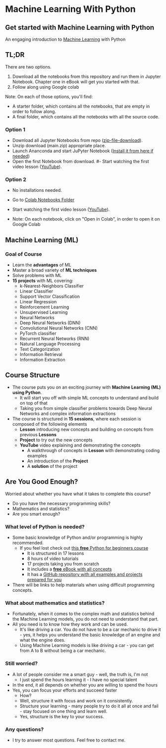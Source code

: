 # Machine Learning With Python

## Get started with Machine Learning with Python

An engaging introduction to [Machine Learning](https://en.wikipedia.org/wiki/Machine_learning) with Python

## TL;DR

There are two options.

1. Download all the notebooks from this repository and run them in Jupyter Notebook. Chapter one in eBook will get you started with that.
2. Follow along using Google colab

Note: On each of those options, you'll find:

- A starter folder, which contains all the notebooks, that are empty in order to follow along.
- A final folder, which contains all the notebooks with all the source code.

### Option 1

- Download all Jupyter Notebooks from repo ([zip-file-download](https://github.com/LearnPythonWithRune/MachineLearningWithPython/archive/refs/heads/main.zip)).
- Unzip download (main.zip) appropriate place.
- Launch Ananconda and start JuPyter Notebook ([Install it from here if needed](https://www.anaconda.com/products/individual))
- Open the first Notebook from download.
#- Start watching the first video lesson ([YouTube](https://youtu.be/pQA6MGsXCNg)).

### Option 2

- No installations needed.
- Go to [Colab Notebooks Folder](https://github.com/LearnPythonWithRune/MachineLearningWithPython/tree/main/colab)
- Start watching the first video lesson ([YouTube](https://youtu.be/pQA6MGsXCNg)).

- Note: On each notebook, click on "Open in Colab", in order to open it on Google Colab

## Machine Learning (ML)

### Goal of Course

- Learn the **advantages** of ML
- Master a broad variety of **ML techniques**
- Solve problems with ML
- **15 projects** with ML covering:
  - k-Nearest-Neighbors Classifier
  - Linear Classifier
  - Support Vector Classification
  - Linear Regression
  - Reinforcement Learning
  - Unsupervised Learning
  - Neural Networks
  - Deep Neural Networks (DNN)
  - Convolutional Neural Networks (CNN)
  - PyTorch classifier
  - Recurrent Neural Networks (RNN)
  - Natural Language Processing
  - Text Categorization
  - Information Retrieval
  - Information Extraction

## Course Structure

- The course puts you on an exciting journey with **Machine Learning (ML) using Python**.
  - It will start you off with simple ML concepts to understand and build on top of that
  - Taking you from simple classifier problems towards Deep Neural Networks and complex information extractions
- The course is structured in **15 sessions**, where each session is composed of the following elements
  - **Lesson** introducing new concepts and building on concepts from previous **Lessons**
  - **Project** to try out the new concepts
  - **YouTube** video explaining and demonstrating the concepts
    - A walkthrough of concepts in **Lesson** with demonstrating coding examples
    - An introduction of the **Project**
    - A **solution** of the project

## Are You Good Enough?

Worried about whether you have what it takes to complete this course?

- Do you have the necessary programming skills?
- Mathematics and statistics?
- Are you smart enough?

### What level of Python is needed?

- Some basic knowledge of Python and/or programming is highly recommended.
  - If you feel lost check out [this **free** Python for beginners course](https://www.learnpythonwithrune.org/learn-python/)
    - It is structured in 17 lessons
    - 8 hours of video tutorials
    - 17 projects taking you from scratch
    - It includes a [**free** eBook with all concepts](https://www.learnpythonwithrune.org/learn-python/)
    - It has a [GitHub repository with all examples and projects prepared for you](https://github.com/LearnPythonWithRune/LearnPython)
- There will be links to help materials when using difficult programming concepts.

### What about mathematics and statistics?

- Fortunately, when it comes to the complex math and statistics behind the Machine Learning models, you do not need to understand that part.
- All you need is to know how they work and can be used.
  - It's like driving a car. You do not have to be a car mechanic to drive it - yes, it helps you understand the basic knowledge of an engine and what the engine does.
  - Using Machine Learning models is like driving a car - you can get from A to B without being a car mechanic.

### Still worried?

- A lot of people consider me a smart guy - well, the truth is, I'm not
  - I just spend the hours learning it - I have no special talent
- In the end, it all depends on whether you are willing to spend the hours
- Yes, you can focus your efforts and succeed faster
  - How?
  - Well, structure it with focus and work on it consistently.
  - Structure your learning - many people try to do it all at once and fail - stay focused on one thing and learn well.
  - Yes, structure is the key to your success.

### Any questions?

- I try to answer most questions. Feel free to contact me.

